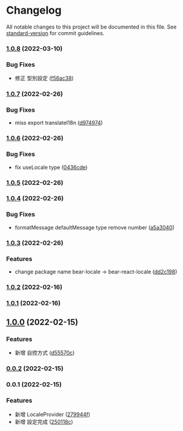 # Changelog

All notable changes to this project will be documented in this file. See [standard-version](https://github.com/conventional-changelog/standard-version) for commit guidelines.

### [1.0.8](https://github.com/imagine10255/bear-react-locale/compare/v1.0.7...v1.0.8) (2022-03-10)


### Bug Fixes

* 修正 型別設定 ([f56ac38](https://github.com/imagine10255/bear-react-locale/commit/f56ac38fe3ed0de0e58cca025095c9a640d2172c))

### [1.0.7](https://github.com/imagine10255/bear-react-locale/compare/v1.0.6...v1.0.7) (2022-02-26)


### Bug Fixes

* miss export translateI18n ([d974974](https://github.com/imagine10255/bear-react-locale/commit/d974974d1c7ab41e598fa40d9be228c2b5207e29))

### [1.0.6](https://github.com/imagine10255/bear-react-locale/compare/v1.0.5...v1.0.6) (2022-02-26)


### Bug Fixes

* fix useLocale type ([0436cde](https://github.com/imagine10255/bear-react-locale/commit/0436cdebc6995ee2058590de9798863ddd00ba5c))

### [1.0.5](https://github.com/imagine10255/bear-react-locale/compare/v1.0.4...v1.0.5) (2022-02-26)

### [1.0.4](https://github.com/imagine10255/bear-react-locale/compare/v1.0.3...v1.0.4) (2022-02-26)


### Bug Fixes

* formatMessage defaultMessage type remove number ([a5a3040](https://github.com/imagine10255/bear-react-locale/commit/a5a30407f015162c2cf78a35e5e3dd5a617a5d67))

### [1.0.3](https://github.com/imagine10255/bear-react-locale/compare/v1.0.2...v1.0.3) (2022-02-26)


### Features

* change package name bear-locale -> bear-react-locale ([dd2c198](https://github.com/imagine10255/bear-react-locale/commit/dd2c198a5a04f9736dafdaf1d10d546eb0664bf1))

### [1.0.2](https://github.com/imagine10255/bear-react-locale/compare/v1.0.1...v1.0.2) (2022-02-16)

### [1.0.1](https://github.com/imagine10255/bear-react-locale/compare/v1.0.0...v1.0.1) (2022-02-16)

## [1.0.0](https://github.com/imagine10255/bear-react-locale/compare/v0.0.2...v1.0.0) (2022-02-15)


### Features

* 新增 自控方式 ([d55570c](https://github.com/imagine10255/bear-react-locale/commit/d55570cbefad65d86d34af0833b7813def9195eb))

### [0.0.2](https://github.com/imagine10255/bear-react-locale/compare/v0.0.1...v0.0.2) (2022-02-15)

### 0.0.1 (2022-02-15)


### Features

* 新增 LocaleProvider ([279944f](https://github.com/imagine10255/bear-react-locale/commit/279944fcea9460ce7ef263f1cde30ea28f49a25a))
* 新增 設定完成 ([250118c](https://github.com/imagine10255/bear-react-locale/commit/250118c7b6e1232aa09d09db824f9c355196e375))
